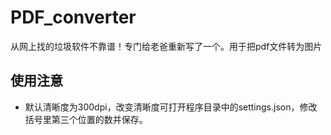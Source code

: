 # PDF_converter

从网上找的垃圾软件不靠谱！专门给老爸重新写了一个。用于把pdf文件转为图片

## 使用注意

- 默认清晰度为300dpi，改变清晰度可打开程序目录中的settings.json，修改括号里第三个位置的数并保存。
